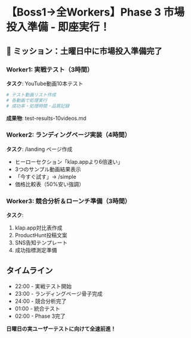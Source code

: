 # 【Boss1→全Workers】Phase 3 市場投入準備 - 即座実行！

## 🎯 ミッション：土曜日中に市場投入準備完了

### Worker1: 実戦テスト（3時間）
**タスク**: YouTube動画10本テスト
```bash
# テスト動画リスト作成
# 各動画で処理実行
# 成功率・処理時間・品質記録
```
**成果物**: test-results-10videos.md

### Worker2: ランディングページ実装（4時間）
**タスク**: /landing ページ作成
- ヒーローセクション「klap.appより6倍速い」
- 3つのサンプル動画結果表示
- 「今すぐ試す」→ /simple
- 価格比較表（50%安い強調）

### Worker3: 競合分析＆ローンチ準備（3時間）
**タスク**: 
1. klap.app対比表作成
2. ProductHunt投稿文案
3. SNS告知テンプレート
4. 成功指標測定準備

## タイムライン
- 22:00 - 実戦テスト開始
- 23:00 - ランディングページ骨子完成
- 24:00 - 競合分析完了
- 01:00 - 統合テスト
- 02:00 - Phase 3完了

**日曜日の実ユーザーテストに向けて全速前進！**